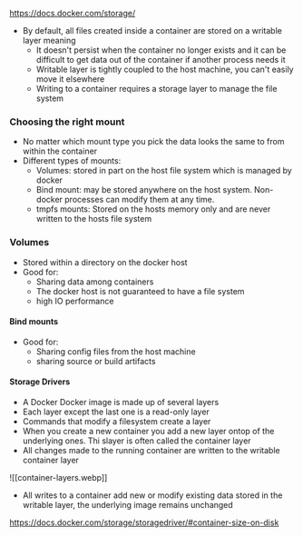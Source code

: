 https://docs.docker.com/storage/

- By default, all files created inside a container are stored on a writable layer meaning
	- It doesn't persist when the container no longer exists and it can be difficult to get data out of the container if another process needs it
	- Writable layer is tightly coupled to the host machine, you can't easily move it elsewhere
	- Writing to a container requires a storage layer to manage the file system

### Choosing the right mount
- No matter which mount type you pick the data looks the same to from within the container
- Different types of mounts:
	- Volumes: stored in part on the host file system which is managed by docker
	- Bind mount: may be stored anywhere on the host system. Non-docker processes can modify them at any time.
	- tmpfs mounts: Stored on the hosts memory only and are never written to the hosts file system

### Volumes
- Stored within a directory on the docker host
- Good for:
	- Sharing data among containers
	- The docker host is not guaranteed to have a file system
	- high IO performance

#### Bind mounts
- Good for:
	- Sharing config files from the host machine
	- sharing source or build artifacts

#### Storage Drivers
- A Docker Docker image is made up of several layers
- Each layer except the last one is a read-only layer
- Commands that modify a filesystem create a layer
- When you create a new container you add a new layer ontop of the underlying ones. Thi slayer is often called the container layer
- All changes made to the running container are written to the writable container layer

![[container-layers.webp]]

- All writes to a container add new or modify existing data stored in the writable layer, the underlying image remains unchanged

https://docs.docker.com/storage/storagedriver/#container-size-on-disk